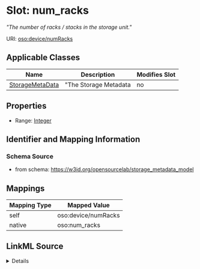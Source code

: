 

# Slot: num_racks


_"The number of racks / stacks in the storage unit."_





URI: [oso:device/numRacks](http://w3id.org/oso/device/numRacks)



<!-- no inheritance hierarchy -->





## Applicable Classes

| Name | Description | Modifies Slot |
| --- | --- | --- |
| [StorageMetaData](StorageMetaData.md) | "The Storage Metadata |  no  |







## Properties

* Range: [Integer](Integer.md)





## Identifier and Mapping Information







### Schema Source


* from schema: https://w3id.org/opensourcelab/storage_metadata_model




## Mappings

| Mapping Type | Mapped Value |
| ---  | ---  |
| self | oso:device/numRacks |
| native | oso:num_racks |




## LinkML Source

<details>
```yaml
name: num_racks
description: '"The number of racks / stacks in the storage unit."'
from_schema: https://w3id.org/opensourcelab/storage_metadata_model
rank: 1000
slot_uri: oso:device/numRacks
alias: num_racks
domain_of:
- StorageMetaData
range: integer
required: false

```
</details>